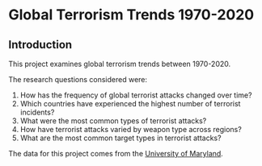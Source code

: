 # Global Terrorism Trends 1970-2020
## Introduction
This project examines global terrorism trends between 1970-2020.

The research questions considered were:
1. How has the frequency of global terrorist attacks changed over time?
2. Which countries have experienced the highest number of terrorist incidents?
3. What were the most common types of terrorist attacks?
4. How have terrorist attacks varied by weapon type across regions?
5. What are the most common target types in terrorist attacks?

The data for this project comes from the [University of Maryland](https://www.start.umd.edu/gtd/). 

